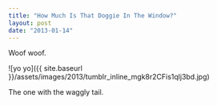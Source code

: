 ```yaml
---
title: "How Much Is That Doggie In The Window?"
layout: post
date: "2013-01-14"
---
```


Woof woof.

![yo yo]({{ site.baseurl }}/assets/images/2013/tumblr_inline_mgk8r2CFis1qlj3bd.jpg)

The one with the waggly tail.
